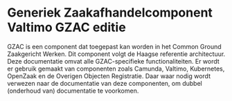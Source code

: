 # Generiek Zaakafhandelcomponent Valtimo GZAC editie

GZAC is een component dat toegepast kan worden in het Common Ground Zaakgericht Werken. Dit component volgt de Haagse referentie architectuur. Deze documentatie omvat alle GZAC-specifieke functionaliteiten. Er wordt er gebruik gemaakt van componenten zoals Camunda, Valtimo, Kubernetes, OpenZaak en de Overigen Objecten Registratie. Daar waar nodig wordt verwezen naar de documentatie van deze componenten, om dubbel (onderhoud van) documentatie te voorkomen. 



